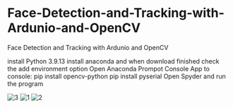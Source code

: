 # Face-Detection-and-Tracking-with-Ardunio-and-OpenCV
Face Detection and Tracking with Ardunio and OpenCV

install Python 3.9.13 
install anaconda and when download finished check the add environment option
Open Anaconda Prompot Console App
to console:
pip install opencv-python 
pip install pyserial 
Open Spyder and run the program

![3](https://github.com/erenuito/Face-Detection-and-Tracking-with-Ardunio-and-OpenCV/assets/115638862/6aaadf20-9aaa-44eb-b591-16d4bbd99d76)
![1](https://github.com/erenuito/Face-Detection-and-Tracking-with-Ardunio-and-OpenCV/assets/115638862/2079b839-2e81-45b9-871f-2b8e55db76e1)
![2](https://github.com/erenuito/Face-Detection-and-Tracking-with-Ardunio-and-OpenCV/assets/115638862/ebf0e135-ba6f-4e03-a6b8-abe826e8a750)
